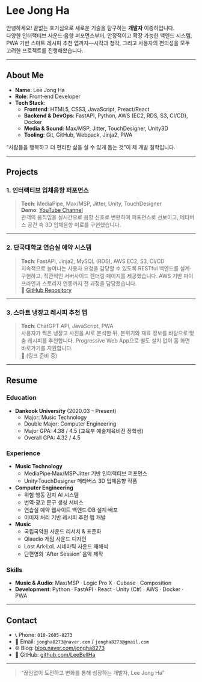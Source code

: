 # Lee Jong Ha

안녕하세요! 끝없는 호기심으로 새로운 기술을 탐구하는 **개발자** 이종하입니다.  
다양한 인터랙티브 사운드·음향 퍼포먼스부터, 안정적이고 확장 가능한 백엔드 시스템, PWA 기반 스마트 레시피 추천 앱까지—시각과 청각, 그리고 사용자의 편의성을 모두 고려한 프로젝트를 진행해왔습니다.

---

## About Me

- **Name**: Lee Jong Ha  
- **Role**: Front‑end Developer  
- **Tech Stack**:  
  - **Frontend**: HTML5, CSS3, JavaScript, Preact/React  
  - **Backend & DevOps**: FastAPI, Python, AWS (EC2, RDS, S3, CI/CD), Docker  
  - **Media & Sound**: Max/MSP, Jitter, TouchDesigner, Unity3D  
  - **Tooling**: Git, GitHub, Webpack, Jinja2, PWA  

“사람들을 행복하고 더 편리한 삶을 살 수 있게 돕는 것”이 제 개발 철학입니다.

---

## Projects

### 1. 인터랙티브 입체음향 퍼포먼스  
> **Tech**: MediaPipe, Max/MSP, Jitter, Unity, TouchDesigner  
> **Demo**: [YouTube Channel](https://www.youtube.com/@%EC%9D%B4%EC%A2%85%ED%95%98-t9u)  
관객의 움직임을 실시간으로 음향 신호로 변환하여 퍼포먼스로 선보이고, 메타버스 공간 속 3D 입체음향 미로를 구현했습니다.

---

### 2. 단국대학교 연습실 예약 시스템  
> **Tech**: FastAPI, Jinja2, MySQL (RDS), AWS EC2, S3, CI/CD  
지속적으로 늘어나는 사용자 요청을 감당할 수 있도록 RESTful 백엔드를 설계·구현하고, 직관적인 서버사이드 렌더링 페이지를 제공했습니다. AWS 기반 파이프라인과 스토리지 연동까지 전 과정을 담당했습니다.  
🔗 [GitHub Repository](https://github.com/LeeBellHa/project2)

---

### 3. 스마트 냉장고 레시피 추천 앱  
> **Tech**: ChatGPT API, JavaScript, PWA  
사용자가 찍은 냉장고 사진을 AI로 분석한 뒤, 분위기와 재료 정보를 바탕으로 맞춤 레시피를 추천합니다. Progressive Web App으로 별도 설치 없이 홈 화면 바로가기를 지원합니다.  
🔗 (링크 준비 중)

---

## Resume

### Education  
- **Dankook University** (2020.03 – Present)  
  - Major: Music Technology  
  - Double Major: Computer Engineering  
  - Major GPA: 4.38 / 4.5 (교육부 예술체육비전 장학생)  
  - Overall GPA: 4.32 / 4.5  

### Experience  
- **Music Technology**  
  - MediaPipe·Max/MSP·Jitter 기반 인터랙티브 퍼포먼스  
  - Unity·TouchDesigner 메타버스 3D 입체음향 작품  
- **Computer Engineering**  
  - 위험 행동 감지 AI 시스템  
  - 번역·광고 문구 생성 서비스  
  - 연습실 예약 웹사이트 백엔드·DB 설계·배포  
  - 이미지 처리 기반 레시피 추천 앱 개발  
- **Music**  
  - 국립국악원 사운드 리서치 & 표준화  
  - Qlaudio 게임 사운드 디자인  
  - Lost Ark·LoL 시네마틱 사운드 재해석  
  - 단편영화 ‘After Session’ 음악 제작  

### Skills  
- **Music & Audio**: Max/MSP · Logic Pro X · Cubase · Composition  
- **Development**: Python · FastAPI · React · Unity (C#) · AWS · Docker · PWA  

---

## Contact

- 📞 Phone: `010‑2605‑8273`  
- 📧 Email: `jongha8273@naver.com` / `jongha8273@gmail.com`  
- 🌐 Blog: [blog.naver.com/jongha8273](https://blog.naver.com/jongha8273)  
- 🐙 GitHub: [github.com/LeeBellHa](https://github.com/LeeBellHa)  

---

> “끊임없이 도전하고 변화를 통해 성장하는 개발자, Lee Jong Ha”  

